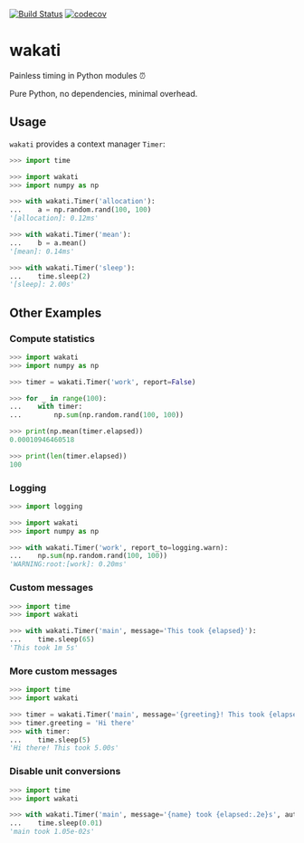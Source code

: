 [![Build Status](https://travis-ci.org/DHI-GRAS/wakati.svg?branch=master)](https://travis-ci.org/DHI-GRAS/wakati)
[![codecov](https://codecov.io/gh/DHI-GRAS/wakati/branch/master/graph/badge.svg)](https://codecov.io/gh/DHI-GRAS/wakati)

# wakati
Painless timing in Python modules ⏰

Pure Python, no dependencies, minimal overhead.

## Usage
`wakati` provides a context manager `Timer`:

```python
>>> import time

>>> import wakati
>>> import numpy as np

>>> with wakati.Timer('allocation'):
...    a = np.random.rand(100, 100)
'[allocation]: 0.12ms'

>>> with wakati.Timer('mean'):
...    b = a.mean()
'[mean]: 0.14ms'

>>> with wakati.Timer('sleep'):
...    time.sleep(2)
'[sleep]: 2.00s'
```

## Other Examples

### Compute statistics

```python
>>> import wakati
>>> import numpy as np

>>> timer = wakati.Timer('work', report=False)

>>> for _ in range(100):
...    with timer:
...        np.sum(np.random.rand(100, 100))

>>> print(np.mean(timer.elapsed))
0.00010946460518

>>> print(len(timer.elapsed))
100
```

### Logging

```python
>>> import logging

>>> import wakati
>>> import numpy as np

>>> with wakati.Timer('work', report_to=logging.warn):
...    np.sum(np.random.rand(100, 100))
'WARNING:root:[work]: 0.20ms'
```

### Custom messages

```python
>>> import time
>>> import wakati

>>> with wakati.Timer('main', message='This took {elapsed}'):
...    time.sleep(65)
'This took 1m 5s'
```

### More custom messages

```python
>>> import time
>>> import wakati

>>> timer = wakati.Timer('main', message='{greeting}! This took {elapsed}')
>>> timer.greeting = 'Hi there'
>>> with timer:
...    time.sleep(5)
'Hi there! This took 5.00s'
```

### Disable unit conversions

```python
>>> import time
>>> import wakati

>>> with wakati.Timer('main', message='{name} took {elapsed:.2e}s', auto_unit=False):
...    time.sleep(0.01)
'main took 1.05e-02s'
